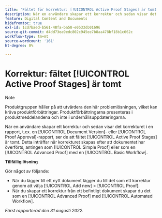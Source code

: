 ```yaml
---
title: 'Fältet för korrektur: [!UICONTROL Active Proof Stages] är tomt'
description: När en användare skapar ett korrektur och sedan visar det korrekturet i en rapport, t.ex. en [!UICONTROL Document Version]- eller [!UICONTROL Proof Approval]-rapport, ser de att fältet [!UICONTROL Active Proof Stages] är tomt. Detta inträffar när korrekturet skapas efter att dokumentet har överförts, antingen som [!UICONTROL Simple Proof] eller som en [!UICONTROL Advanced Proof] med en [!UICONTROL Basic Workflow].
feature: Digital Content and Documents
hidefromtoc: true
exl-id: 1cd7baed-b561-48fa-ba58-e0533db01696
source-git-commit: d4dd73ea9edc802c945ee7b8aa478bf18b1c662c
workflow-type: tm+mt
source-wordcount: '161'
ht-degree: 0%

---
```


# Korrektur: fältet [!UICONTROL Active Proof Stages] är tomt

<!--Requested article. This Known Issue is on the TOC for both Workfront and Workfront Proof.-->

>[!NOTE]
>
>Produktgruppen håller på att utvärdera den här problemlösningen, vilket kan kräva produktförbättringar. Produktförbättringarna presenteras i produktmeddelandena och inte i underhållsuppdateringarna.

När en användare skapar ett korrektur och sedan visar det korrekturet i en rapport, t.ex. en [!UICONTROL Document Version]- eller [!UICONTROL Proof Approval]-rapport, ser de att fältet [!UICONTROL Active Proof Stages] är tomt. Detta inträffar när korrekturet skapas efter att dokumentet har överförts, antingen som [!UICONTROL Simple Proof] eller som en [!UICONTROL Advanced Proof] med en [!UICONTROL Basic Workflow].

**Tillfällig lösning**

Gör något av följande:

* När du lägger till ett nytt dokument lägger du till det som ett korrektur genom att välja [!UICONTROL Add new] > [!UICONTROL Proof].
* När du skapar ett korrektur från ett befintligt dokument skapar du det som en [!UICONTROL Advanced Proof] med [!UICONTROL Automated Workflow].

_Först rapporterad den 31 augusti 2022._
